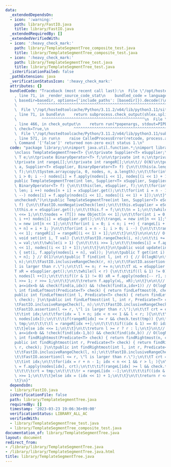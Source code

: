 ```yaml
---
data:
  _extendedDependsOn:
  - icon: ':warning:'
    path: library/FastIO.java
    title: library/FastIO.java
  _extendedRequiredBy: []
  _extendedVerifiedWith:
  - icon: ':heavy_check_mark:'
    path: library/TemplateSegmentTree_composite_test.java
    title: library/TemplateSegmentTree_composite_test.java
  - icon: ':heavy_check_mark:'
    path: library/TemplateSegmentTree_test.java
    title: library/TemplateSegmentTree_test.java
  _isVerificationFailed: false
  _pathExtension: java
  _verificationStatusIcon: ':heavy_check_mark:'
  attributes: {}
  bundledCode: "Traceback (most recent call last):\n  File \"/opt/hostedtoolcache/Python/3.11.2/x64/lib/python3.11/site-packages/onlinejudge_verify/documentation/build.py\"\
    , line 71, in _render_source_code_stat\n    bundled_code = language.bundle(stat.path,\
    \ basedir=basedir, options={'include_paths': [basedir]}).decode()\n          \
    \         ^^^^^^^^^^^^^^^^^^^^^^^^^^^^^^^^^^^^^^^^^^^^^^^^^^^^^^^^^^^^^^^^^^^^^^^^^^^^^^^^^\n\
    \  File \"/opt/hostedtoolcache/Python/3.11.2/x64/lib/python3.11/site-packages/onlinejudge_verify/languages/user_defined.py\"\
    , line 71, in bundle\n    return subprocess.check_output(shlex.split(command))\n\
    \           ^^^^^^^^^^^^^^^^^^^^^^^^^^^^^^^^^^^^^^^^^^^^^\n  File \"/opt/hostedtoolcache/Python/3.11.2/x64/lib/python3.11/subprocess.py\"\
    , line 466, in check_output\n    return run(*popenargs, stdout=PIPE, timeout=timeout,\
    \ check=True,\n           ^^^^^^^^^^^^^^^^^^^^^^^^^^^^^^^^^^^^^^^^^^^^^^^^^^^^^^^^^\n\
    \  File \"/opt/hostedtoolcache/Python/3.11.2/x64/lib/python3.11/subprocess.py\"\
    , line 571, in run\n    raise CalledProcessError(retcode, process.args,\nsubprocess.CalledProcessError:\
    \ Command '['false']' returned non-zero exit status 1.\n"
  code: "package library;\n\nimport java.util.function.*;\nimport library.FastIO;\n\
    \nclass TemplateSegmentTree<T> {\n\tprivate Supplier<T> eSupplier;\n\tprivate\
    \ T e;\n\tprivate BinaryOperator<T> f;\n\n\tprivate int n;\n\tprivate T nodes[];\n\
    \tprivate int rangeL[];\n\tprivate int rangeR[];\n\n\t// O(N)\n\tpublic TemplateSegmentTree(T[]\
    \ a, Supplier<T> eSupplier, BinaryOperator<T> f) {\n\t\tthis(a.length, eSupplier,\
    \ f);\n\t\tSystem.arraycopy(a, 0, nodes, n, a.length);\n\t\tfor(int i = n - 1;\
    \ i > 0; i --) nodes[i] = f.apply(nodes[i << 1], nodes[(i << 1) + 1]);\n\t}\n\t\
    public TemplateSegmentTree(int len, Supplier<T> xSupplier, Supplier<T> eSupplier,\
    \ BinaryOperator<T> f) {\n\t\tthis(len, eSupplier, f);\n\t\tfor(int i = 0; i <\
    \ len; i ++) nodes[n + i] = xSupplier.get();\n\t\tfor(int i = n - 1; i > 0; i\
    \ --) nodes[i] = f.apply(nodes[i << 1], nodes[(i << 1) + 1]);\n\t}\n\t@SuppressWarnings(\"\
    unchecked\")\n\tpublic TemplateSegmentTree(int len, Supplier<T> eSupplier, BinaryOperator<T>\
    \ f) {\n\t\tFastIO.nonNegativeCheck(len);\n\t\tthis.eSupplier = eSupplier;\n\t\
    \tthis.e = eSupplier.get();\n\t\tthis.f = f;\n\t\tn = 1;\n\t\twhile(n < len) n\
    \ <<= 1;\n\t\tnodes = (T[]) new Object[n << 1];\n\t\tfor(int i = 0; i < nodes.length;\
    \ i ++) nodes[i] = eSupplier.get();\n\t\trangeL = new int[n << 1];\n\t\trangeR\
    \ = new int[n << 1];\n\t\tfor(int i = 0; i < n; i ++) { rangeL[i + n] = i; rangeR[i\
    \ + n] = i + 1; }\n\t\tfor(int i = n - 1; i > 0; i --) {\n\t\t\trangeL[i] = rangeL[i\
    \ << 1]; rangeR[i] = rangeR[(i << 1) + 1];\n\t\t}\n\t}\n\n\n\t// O(logN)\n\tpublic\
    \ void set(int i, T val) {\n\t\tFastIO.rangeCheck(i, n);\n\t\ti += n;\n\t\tnodes[i]\
    \ = val;\n\t\twhile(i > 1) {\n\t\t\ti >>= 1;\n\t\t\tnodes[i] = f.apply(nodes[i\
    \ << 1], nodes[(i << 1) + 1]);\n\t\t}\n\t}\n\tpublic void update(int i, T val)\
    \ { set(i, f.apply(nodes[i + n], val)); }\n\n\tpublic T get(int i) { return nodes[i\
    \ + n]; } // O(1)\n\n\tpublic T find(int l, int r) { // O(logN)\n\t\tFastIO.inclusiveRangeCheck(l,\
    \ n);\n\t\tFastIO.inclusiveRangeCheck(r, n);\n\t\tFastIO.assertion(l <= r, \"\
    l is larger than r.\");\n\t\tl += n; r += n;\n\t\tT xL = eSupplier.get();\n\t\t\
    T xR = eSupplier.get();\n\t\twhile(l < r) {\n\t\t\tif((l & 1) != 0) xL = f.apply(xL,\
    \ nodes[l ++]);\n\t\t\tif((r & 1) != 0) xR = f.apply(nodes[-- r], xR);\n\t\t\t\
    l >>= 1; r >>= 1;\n\t\t}\n\t\treturn f.apply(xL, xR);\n\t}\n\n\t// min idx s.t.\
    \ a<=idx<b && check(find(a,idx)) && !check(find(a,idx+1)) // O(logN)\n\tpublic\
    \ int findLeftmost(Predicate<T> check) { return findLeftmost(0, check); }\n\t\
    public int findLeftmost(int l, Predicate<T> check) { return findLeftmost(l, n,\
    \ check); }\n\tpublic int findLeftmost(int l, int r, Predicate<T> check) {\n\t\
    \tFastIO.inclusiveRangeCheck(l, n);\n\t\tFastIO.inclusiveRangeCheck(r, n);\n\t\
    \tFastIO.assertion(l <= r, \"l is larger than r.\");\n\t\tT crt = eSupplier.get();\n\
    \t\tint idx;\n\t\tfor(idx = l + n; idx < n << 1 && l < r; ){\n\t\t\tT tmp = f.apply(crt,\
    \ nodes[idx]);\n\t\t\tif(rangeR[idx] <= r && check.test(tmp)) {\n\t\t\t\tcrt =\
    \ tmp;\n\t\t\t\tl = rangeR[idx ++];\n\t\t\t\tif((idx & 1) == 0) idx >>= 1;\n\t\
    \t\t}else idx <<= 1;\n\t\t}\n\t\treturn l >= r ? r : l;\n\t}\n\t// max idx s.t.\
    \ a<=idx<b && !check(find(idx-1,b)) && check(find(idx,b)) // O(logN)\n\tpublic\
    \ int findRightmost(Predicate<T> check) { return findRightmost(n, check); }\n\t\
    public int findRightmost(int r, Predicate<T> check) { return findRightmost(0,\
    \ r, check); }\n\tpublic int findRightmost(int l, int r, Predicate<T> check) {\n\
    \t\tFastIO.inclusiveRangeCheck(l, n);\n\t\tFastIO.inclusiveRangeCheck(r, n);\n\
    \t\tFastIO.assertion(l <= r, \"l is larger than r.\");\n\t\tT crt = eSupplier.get();\n\
    \t\tint idx;\n\t\tfor(idx = r + n - 1; idx < n << 1 && r > l; ){\n\t\t\tT tmp\
    \ = f.apply(nodes[idx], crt);\n\t\t\tif(rangeL[idx] >= l && check.test(tmp)) {\n\
    \t\t\t\tcrt = tmp;\n\t\t\t\tr = rangeL[idx --];\n\t\t\t\tif((idx & 1) != 0) idx\
    \ >>= 1;\n\t\t\t}else idx = (idx << 1) + 1;\n\t\t}\n\t\treturn r <= l ? l : r;\n\
    \t}\n}"
  dependsOn:
  - library/FastIO.java
  isVerificationFile: false
  path: library/TemplateSegmentTree.java
  requiredBy: []
  timestamp: '2023-03-23 19:06:36+09:00'
  verificationStatus: LIBRARY_ALL_AC
  verifiedWith:
  - library/TemplateSegmentTree_test.java
  - library/TemplateSegmentTree_composite_test.java
documentation_of: library/TemplateSegmentTree.java
layout: document
redirect_from:
- /library/library/TemplateSegmentTree.java
- /library/library/TemplateSegmentTree.java.html
title: library/TemplateSegmentTree.java
---
```

